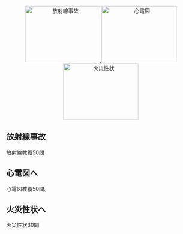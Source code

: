 <p align="center">
  <a href="https://shintaro0613.github.io/my-web-site-/">
    <img src="https://img.shields.io/badge/放射線事故-blue?style=for-the-plastic=github" alt="放射線事故"height="150"width="200">
  </a>
  <a href="#section-b">
    <img src="https://img.shields.io/badge/心電図-fe7d37?style=for-the-plastic=linkin" alt="心電図"height="150"width="200">
  </a>
  <a href="https://shintaro0613.github.io/my-web-site-/">
    <img src="https://img.shields.io/badge/火災性状-success?style=for-the-plastic=mail.ru" alt="火災性状"height="150"width="200">
  </a>
</p>

## 放射線事故 <a id="section-a"></a>
放射線教養50問

## 心電図へ <a id="section-b"></a>
心電図教養50問。

## 火災性状へ <a id="section-c"></a>
火災性状30問
